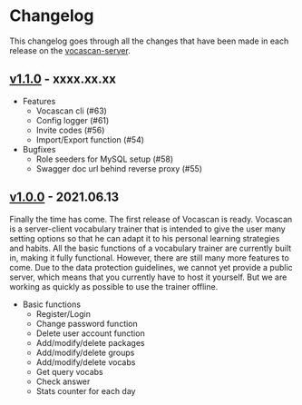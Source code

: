 # Changelog

This changelog goes through all the changes that have been made in each release on the
[vocascan-server](https://github.com/vocascan/vocascan-server).

## [v1.1.0](https://github.com/vocascan/vocascan-server/releases/tag/v1.1.0) - xxxx.xx.xx

- Features
  - Vocascan cli (#63)
  - Config logger (#61)
  - Invite codes (#56)
  - Import/Export function (#54)
- Bugfixes
  - Role seeders for MySQL setup (#58)
  - Swagger doc url behind reverse proxy (#55)

## [v1.0.0](https://github.com/vocascan/vocascan-server/releases/tag/v1.0.0) - 2021.06.13

Finally the time has come. The first release of Vocascan is ready. Vocascan is a server-client vocabulary trainer that
is intended to give the user many setting options so that he can adapt it to his personal learning strategies and
habits. All the basic functions of a vocabulary trainer are currently built in, making it fully functional. However,
there are still many more features to come. Due to the data protection guidelines, we cannot yet provide a public
server, which means that you currently have to host it yourself. But we are working as quickly as possible to use the
trainer offline.

- Basic functions
  - Register/Login
  - Change password function
  - Delete user account function
  - Add/modify/delete packages
  - Add/modify/delete groups
  - Add/modify/delete vocabs
  - Get query vocabs
  - Check answer
  - Stats counter for each day
